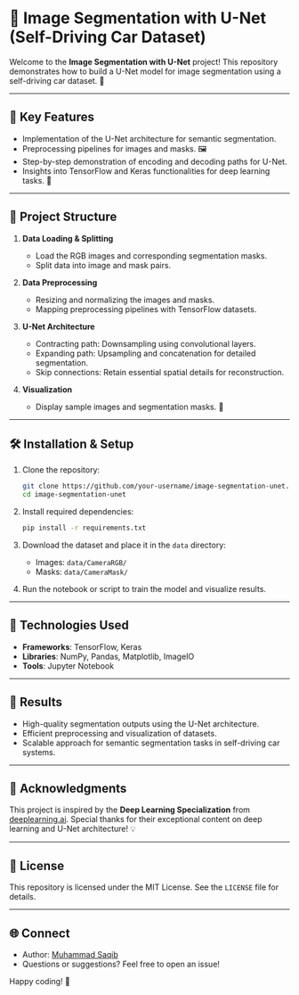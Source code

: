 # 🚗 Image Segmentation with U-Net (Self-Driving Car Dataset)

Welcome to the **Image Segmentation with U-Net** project! This repository demonstrates how to build a U-Net model for image segmentation using a self-driving car dataset. 🚀

---

## 🌟 Key Features

- Implementation of the U-Net architecture for semantic segmentation.
- Preprocessing pipelines for images and masks. 🖼️
- Step-by-step demonstration of encoding and decoding paths for U-Net.
- Insights into TensorFlow and Keras functionalities for deep learning tasks. 🤖

---

## 📂 Project Structure

1. **Data Loading & Splitting**  
   - Load the RGB images and corresponding segmentation masks.  
   - Split data into image and mask pairs.  

2. **Data Preprocessing**  
   - Resizing and normalizing the images and masks.  
   - Mapping preprocessing pipelines with TensorFlow datasets.  

3. **U-Net Architecture**  
   - Contracting path: Downsampling using convolutional layers.  
   - Expanding path: Upsampling and concatenation for detailed segmentation.  
   - Skip connections: Retain essential spatial details for reconstruction.

4. **Visualization**  
   - Display sample images and segmentation masks. 🎨

---

## 🛠️ Installation & Setup

1. Clone the repository:  
   ```bash
   git clone https://github.com/your-username/image-segmentation-unet.git
   cd image-segmentation-unet
   ```

2. Install required dependencies:  
   ```bash
   pip install -r requirements.txt
   ```

3. Download the dataset and place it in the `data` directory:  
   - Images: `data/CameraRGB/`  
   - Masks: `data/CameraMask/`

4. Run the notebook or script to train the model and visualize results.

---

## 🚀 Technologies Used

- **Frameworks**: TensorFlow, Keras  
- **Libraries**: NumPy, Pandas, Matplotlib, ImageIO  
- **Tools**: Jupyter Notebook

---

## 🎯 Results

- High-quality segmentation outputs using the U-Net architecture.  
- Efficient preprocessing and visualization of datasets.  
- Scalable approach for semantic segmentation tasks in self-driving car systems.

---

## 🙌 Acknowledgments

This project is inspired by the **Deep Learning Specialization** from [deeplearning.ai](https://www.deeplearning.ai/courses/deep-learning-specialization/). Special thanks for their exceptional content on deep learning and U-Net architecture! 💡

---

## 📜 License

This repository is licensed under the MIT License. See the `LICENSE` file for details.  

---

## 🌐 Connect

- Author: [Muhammad Saqib](https://github.com/MohammedSaqibMS)  
- Questions or suggestions? Feel free to open an issue!  

Happy coding! 🎉
